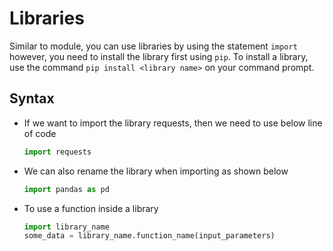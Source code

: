 # Libraries
Similar to module, you can use libraries by using the statement `import` however, you need to install the library first using `pip`. To install a library, use the command `pip install <library name>` on your command prompt.
## Syntax
- If we want to import the library requests, then we need to use below line of code
    ```python
    import requests
    ```

- We can also rename the library when importing as shown below
    ```python
    import pandas as pd
    ```

- To use a function inside a library
    ```python
    import library_name
    some_data = library_name.function_name(input_parameters)
    ```